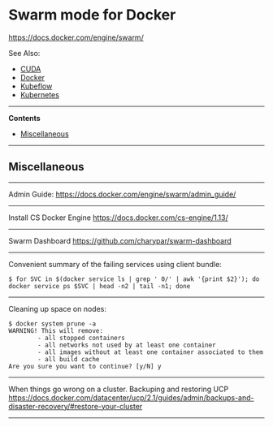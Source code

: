# Swarm mode for Docker

https://docs.docker.com/engine/swarm/

See Also:

- [CUDA](CUDA.md)
- [Docker](Docker.md)
- [Kubeflow](Kubeflow.md)
- [Kubernetes](Kuernetes.md)

---

**Contents**

- [Miscellaneous](DockerSwarm.md#miscellaneous)

---

## Miscellaneous

---

Admin Guide:
https://docs.docker.com/engine/swarm/admin_guide/

---

Install CS Docker Engine
https://docs.docker.com/cs-engine/1.13/

---

Swarm Dashboard
https://github.com/charypar/swarm-dashboard

---

Convenient summary of the failing services using client bundle:

    $ for SVC in $(docker service ls | grep ' 0/' | awk '{print $2}'); do docker service ps $SVC | head -n2 | tail -n1; done

---    

Cleaning up space on nodes:

    $ docker system prune -a
    WARNING! This will remove:
            - all stopped containers
            - all networks not used by at least one container
            - all images without at least one container associated to them
            - all build cache
    Are you sure you want to continue? [y/N] y

---

When things go wrong on a cluster.
Backuping and restoring UCP 
https://docs.docker.com/datacenter/ucp/2.1/guides/admin/backups-and-disaster-recovery/#restore-your-cluster

---
